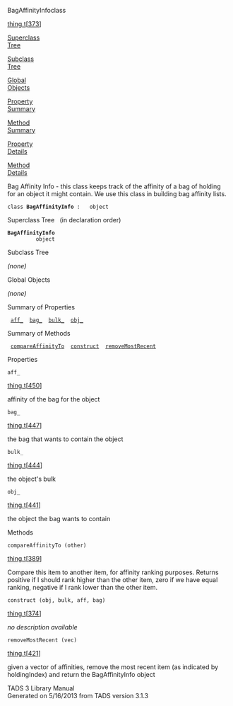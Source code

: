 ---
---
<span class="title">BagAffinityInfo</span><span class="type">class</span>

[thing.t](../file/thing.t.html)\[[373](../source/thing.t.html#373)\]

[Superclass  
Tree](#_SuperClassTree_)

[Subclass  
Tree](#_SubClassTree_)

[Global  
Objects](#_ObjectSummary_)

[Property  
Summary](#_PropSummary_)

[Method  
Summary](#_MethodSummary_)

[Property  
Details](#_Properties_)

[Method  
Details](#_Methods_)

<div class="fdesc">

Bag Affinity Info - this class keeps track of the affinity of a bag of
holding for an object it might contain. We use this class in building
bag affinity lists.

`class `**`BagAffinityInfo`**` :   object`

</div>

<span id="_SuperClassTree_"></span>

<div class="mjhd">

<span class="hdln">Superclass Tree</span>   (in declaration order)

</div>

**`BagAffinityInfo`**  
`         object`  
<span id="_SubClassTree_"></span>

<div class="mjhd">

<span class="hdln">Subclass Tree</span>  

</div>

*(none)* <span id="_ObjectSummary_"></span>

<div class="mjhd">

<span class="hdln">Global Objects</span>  

</div>

*(none)* <span id="_PropSummary_"></span>

<div class="mjhd">

<span class="hdln">Summary of Properties</span>  

</div>

` `[`aff_`](#aff_)`  `[`bag_`](#bag_)`  `[`bulk_`](#bulk_)`  `[`obj_`](#obj_)`  `

<span id="_MethodSummary_"></span>

<div class="mjhd">

<span class="hdln">Summary of Methods</span>  

</div>

` `[`compareAffinityTo`](#compareAffinityTo)`  `[`construct`](#construct)`  `[`removeMostRecent`](#removeMostRecent)`  `

<span id="_Properties_"></span>

<div class="mjhd">

<span class="hdln">Properties</span>  

</div>

<span id="aff_"></span>

`aff_`

[thing.t](../file/thing.t.html)\[[450](../source/thing.t.html#450)\]

<div class="desc">

affinity of the bag for the object

</div>

<span id="bag_"></span>

`bag_`

[thing.t](../file/thing.t.html)\[[447](../source/thing.t.html#447)\]

<div class="desc">

the bag that wants to contain the object

</div>

<span id="bulk_"></span>

`bulk_`

[thing.t](../file/thing.t.html)\[[444](../source/thing.t.html#444)\]

<div class="desc">

the object's bulk

</div>

<span id="obj_"></span>

`obj_`

[thing.t](../file/thing.t.html)\[[441](../source/thing.t.html#441)\]

<div class="desc">

the object the bag wants to contain

</div>

<span id="_Methods_"></span>

<div class="mjhd">

<span class="hdln">Methods</span>  

</div>

<span id="compareAffinityTo"></span>

`compareAffinityTo (other)`

[thing.t](../file/thing.t.html)\[[389](../source/thing.t.html#389)\]

<div class="desc">

Compare this item to another item, for affinity ranking purposes.
Returns positive if I should rank higher than the other item, zero if we
have equal ranking, negative if I rank lower than the other item.

</div>

<span id="construct"></span>

`construct (obj, bulk, aff, bag)`

[thing.t](../file/thing.t.html)\[[374](../source/thing.t.html#374)\]

<div class="desc">

*no description available*

</div>

<span id="removeMostRecent"></span>

`removeMostRecent (vec)`

[thing.t](../file/thing.t.html)\[[421](../source/thing.t.html#421)\]

<div class="desc">

given a vector of affinities, remove the most recent item (as indicated
by holdingIndex) and return the BagAffinityInfo object

</div>

<div class="ftr">

TADS 3 Library Manual  
Generated on 5/16/2013 from TADS version 3.1.3

</div>
